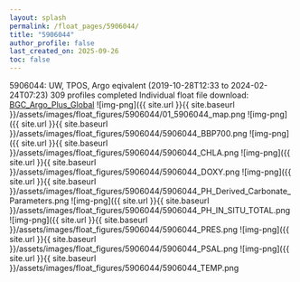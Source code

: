 ```yaml
---
layout: splash
permalink: /float_pages/5906044/
title: "5906044"
author_profile: false
last_created_on: 2025-09-26
toc: false
---
```

 
5906044: UW, TPOS, Argo eqivalent (2019-10-28T12:33 to 2024-02-24T07:23)
309 profiles completed
Individual float file download: [BGC_Argo_Plus_Global](https://ftp.soest.hawaii.edu/bgc_argo_plus/Individual_Floats/outliers_removed/5906044_Sprof_processed.nc)
![img-png]({{ site.url }}{{ site.baseurl }}/assets/images/float_figures/5906044/01_5906044_map.png
![img-png]({{ site.url }}{{ site.baseurl }}/assets/images/float_figures/5906044/5906044_BBP700.png
![img-png]({{ site.url }}{{ site.baseurl }}/assets/images/float_figures/5906044/5906044_CHLA.png
![img-png]({{ site.url }}{{ site.baseurl }}/assets/images/float_figures/5906044/5906044_DOXY.png
![img-png]({{ site.url }}{{ site.baseurl }}/assets/images/float_figures/5906044/5906044_PH_Derived_Carbonate_Parameters.png
![img-png]({{ site.url }}{{ site.baseurl }}/assets/images/float_figures/5906044/5906044_PH_IN_SITU_TOTAL.png
![img-png]({{ site.url }}{{ site.baseurl }}/assets/images/float_figures/5906044/5906044_PRES.png
![img-png]({{ site.url }}{{ site.baseurl }}/assets/images/float_figures/5906044/5906044_PSAL.png
![img-png]({{ site.url }}{{ site.baseurl }}/assets/images/float_figures/5906044/5906044_TEMP.png

